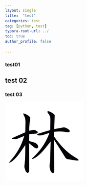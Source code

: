 ```yaml
---
layout: single
title:  "test"
categories: test
tag: [python, test]
typora-root-url: ../
toc: true
author_profile: false

---
```


### test01

## test 02

### test 03



![forest](/images/2023-02-13-first/forest.png)
